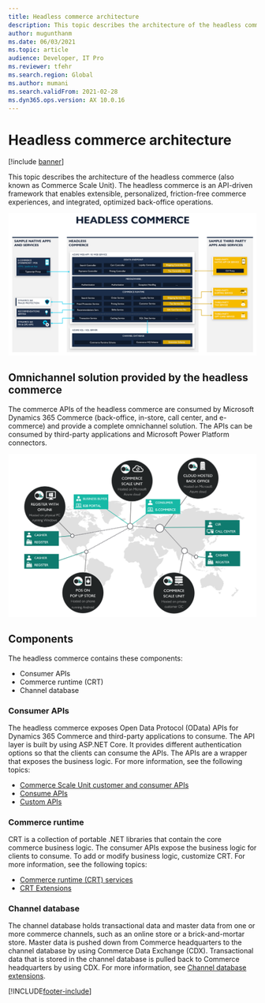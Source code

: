 ```yaml
---
title: Headless commerce architecture
description: This topic describes the architecture of the headless commerce.
author: mugunthanm
ms.date: 06/03/2021
ms.topic: article
audience: Developer, IT Pro
ms.reviewer: tfehr
ms.search.region: Global
ms.author: mumani
ms.search.validFrom: 2021-02-28
ms.dyn365.ops.version: AX 10.0.16
---
```


# Headless commerce architecture

[!include [banner](../includes/banner.md)]

This topic describes the architecture of the headless commerce (also known as Commerce Scale Unit). The headless commerce is an API-driven framework that enables extensible, personalized, friction-free commerce experiences, and integrated, optimized back-office operations.

![Commerce Scale Unit architecture.](media/CSUExtensionArchitecture.PNG)

## Omnichannel solution provided by the headless commerce

The commerce APIs of the headless commerce are consumed by Microsoft Dynamics 365 Commerce (back-office, in-store, call center, and e-commerce) and provide a complete omnichannel solution. The APIs can be consumed by third-party applications and Microsoft Power Platform connectors.

![Commerce Scale Unit platform integration.](./media/CSUConsumer.PNG)

## Components

The headless commerce contains these components:

+ Consumer APIs
+ Commerce runtime (CRT)
+ Channel database

### Consumer APIs

The headless commerce exposes Open Data Protocol (OData) APIs for Dynamics 365 Commerce and third-party applications to consume. The API layer is built by using ASP.NET Core. It provides different authentication options so that the clients can consume the APIs. The APIs are a wrapper that exposes the business logic. For more information, see the following topics:

+ [Commerce Scale Unit customer and consumer APIs](retail-server-customer-consumer-api.md)
+ [Consume APIs](consume-retail-server-api.md)
+ [Custom APIs](retail-server-icontroller-extension.md)

### Commerce runtime

CRT is a collection of portable .NET libraries that contain the core commerce business logic. The consumer APIs expose the business logic for clients to consume. To add or modify business logic, customize CRT. For more information, see the following topics:

+ [Commerce runtime (CRT) services](crt-services.md)
+ [CRT Extensions](commerce-runtime-extensibility.md)

### Channel database

The channel database holds transactional data and master data from one or more commerce channels, such as an online store or a brick-and-mortar store. Master data is pushed down from Commerce headquarters to the channel database by using Commerce Data Exchange (CDX). Transactional data that is stored in the channel database is pulled back to Commerce headquarters by using CDX. For more information, see [Channel database extensions](channel-db-extensions.md).

[!INCLUDE[footer-include](../../includes/footer-banner.md)]

